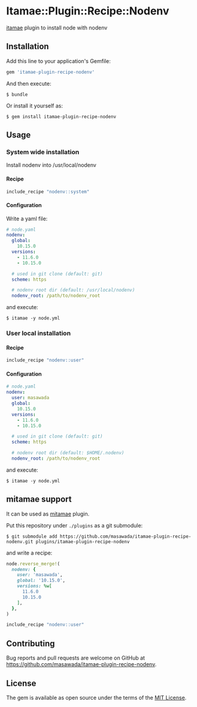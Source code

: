 # Itamae::Plugin::Recipe::Nodenv

[itamae](https://github.com/itamae-kitchen/itamae) plugin to install node with nodenv

## Installation

Add this line to your application's Gemfile:

```ruby
gem 'itamae-plugin-recipe-nodenv'
```

And then execute:

    $ bundle

Or install it yourself as:

    $ gem install itamae-plugin-recipe-nodenv

## Usage

### System wide installation

Install nodenv into /usr/local/nodenv

#### Recipe

```ruby
include_recipe "nodenv::system"
```

#### Configuration

Write a yaml file:

```yaml
# node.yaml
nodenv:
  global:
    10.15.0
  versions:
    - 11.6.0
    - 10.15.0

  # used in git clone (default: git)
  scheme: https

  # nodenv root dir (default: /usr/local/nodenv)
  nodenv_root: /path/to/nodenv_root
```

and execute:

```console
$ itamae -y node.yml
```

### User local installation

#### Recipe

```ruby
include_recipe "nodenv::user"
```

#### Configuration

```yaml
# node.yaml
nodenv:
  user: masawada
  global:
    10.15.0
  versions:
    - 11.6.0
    - 10.15.0

  # used in git clone (default: git)
  scheme: https

  # nodenv root dir (default: $HOME/.nodenv)
  nodenv_root: /path/to/nodenv_root
```

and execute:

```console
$ itamae -y node.yml
```

## mitamae support

It can be used as [mitamae](https://github.com/itamae-kitchen/mitamae) plugin.

Put this repository under `./plugins` as a git submodule:

```console
$ git submodule add https://github.com/masawada/itamae-plugin-recipe-nodenv.git plugins/itamae-plugin-recipe-nodenv
```

and write a recipe:

```ruby
node.reverse_merge!(
  nodenv: {
    user: 'masawada',
    global: '10.15.0',
    versions: %w[
      11.6.0
      10.15.0
    ],
  },
)

include_recipe "nodenv::user"
```

## Contributing

Bug reports and pull requests are welcome on GitHub at https://github.com/masawada/itamae-plugin-recipe-nodenv.

## License

The gem is available as open source under the terms of the [MIT License](https://opensource.org/licenses/MIT).
